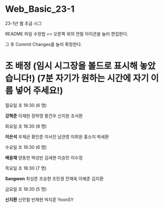 # Web_Basic_23-1
23-1년 웹 초급 시그

README 파일 수정법 => 오른쪽 위의 연필 아이콘을 눌러 편집한다.

그 후 Commit Changes를 눌러 확정한다.

# 조 배정 (임시 시그장을 볼드로 표시해 놓았습니다!) (7분 자기가 원하는 시간에 자기 이름 넣어 주세요!)

월요일 조 19:30 (6 명)

**강혁준** 이재헌 장하영 황건우 신지원 조서환

화요일 조 18:30 (8 명)

**이은석** 우제균 황인준 이서진 남관영 이희원 홍소미 박세환

수요일 조 18:30 (6 명)

**배윤재** 양동헌 박성빈 김세현 이승민 이수정

목요일 조 18:30 (7 명)

**Sangwon** 최성준 조승현 조민경 전재욱 이예준 김지환

금요일 조 18:30 (5 명)

**신지환** 신민철 빈채현 박지훈 YoonSY
